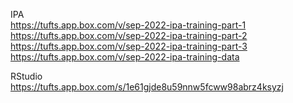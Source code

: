 IPA          
https://tufts.app.box.com/v/sep-2022-ipa-training-part-1             
https://tufts.app.box.com/v/sep-2022-ipa-training-part-2          
https://tufts.app.box.com/v/sep-2022-ipa-training-part-3          
https://tufts.app.box.com/v/sep-2022-ipa-training-data          

RStudio          
https://tufts.app.box.com/s/1e61gjde8u59nnw5fcww98abrz4ksyzj

